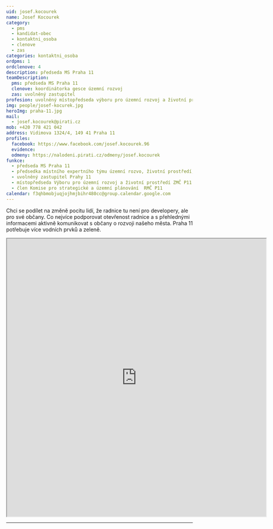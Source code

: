 ```yaml
---
uid: josef.kocourek
name: Josef Kocourek
category:
  - pms
  - kandidat-obec
  - kontaktni_osoba
  - clenove
  - zas
categories: kontaktni_osoba    
ordpms: 1
ordclenove: 4
description: předseda MS Praha 11
teamDescription:
  pms: předseda MS Praha 11
  clenove: koordinátorka gesce územní rozvoj
  zas: uvolněný zastupitel
profesion: uvolněný místopředseda výboru pro územní rozvoj a životní prostředí
img: people/josef-kocurek.jpg
heroImg: praha-11.jpg
mail:
  - josef.kocourek@pirati.cz
mob: +420 778 421 042
address: Vidimova 1324/4, 149 41 Praha 11
profiles:
  facebook: https://www.facebook.com/josef.kocourek.96
  evidence: 
  odmeny: https://nalodeni.pirati.cz/odmeny/josef.kocourek
funkce:
  - předseda MS Praha 11
  - předsedka místního expertního týmu územní rozvo, životní prostředí, doprava
  - uvolněný zastupitel Prahy 11
  - místopředseda Výboru pro územní rozvoj a životní prostředí ZMČ P11
  - člen Komise pro strategické a územní plánování  RMČ P11
calendar: f3qhbmobjuqjojhmjbihr480cc@group.calendar.google.com
---
```




Chci se podílet na změně pocitu lidí, že radnice tu není pro developery, ale pro své občany. Co nejvíce podporovat otevřenost radnice a s přehlednými informacemi aktivně komunikovat s občany o rozvoji našeho města. Praha 11 potřebuje více vodních prvků a zeleně.

<iframe width="700" height="750" src="https://calendar.google.com/calendar/u/0/embed?src=f3qhbmobjuqjojhmjbihr480cc@group.calendar.google.com&ctz=Europe/Prague"></iframe>

---
